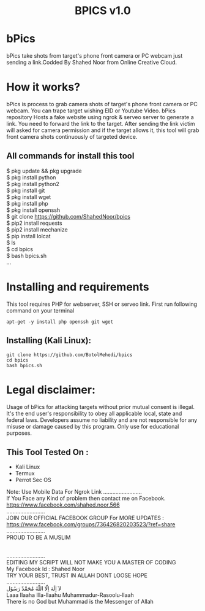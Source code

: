 <h1 align="center">BPICS v1.0</h1>

# bPics
bPics take shots from target's phone front camera or PC webcam just sending a link.Codded By Shahed Noor from Online Creative Cloud.  

# How it works?
<p>bPics is process to grab camera shots of target's phone front camera or PC webcam. You can trape target wishing EID or Youtube Video. bPics repository Hosts a fake website using ngrok & serveo server to generate a link. You need to forward the link to the target. After sending the link victim will asked for camera permission and if the target allows it, this tool will grab front camera shots continuously of targeted device.</p>

## All commands for install this tool

$ pkg update && pkg upgrade
<br>
$ pkg install python
<br/>
$ pkg install python2
<br/>
$ pkg install git
<br/>
$ pkg install wget
<br/>
$ pkg install php
<br/>
$ pkg install openssh
<br/>
$ git clone https://github.com/ShahedNoor/bpics
<br/>
$ pip2 install requests
<br/>
$ pip2 install mechanize
<br/>
$ pip install lolcat
<br/>
$ ls
<br/>
$ cd bpics
<br/>
$ bash bpics.sh
<br/>
...
<br/>

# Installing and requirements
<p>This tool requires PHP for webserver, SSH or serveo link. First run following command on your terminal</p>

```
apt-get -y install php openssh git wget
```

## Installing (Kali Linux):

```
git clone https://github.com/BotolMehedi/bpics
cd bpics
bash bpics.sh
```
# Legal disclaimer:
<p>Usage of bPics for attacking targets without prior mutual consent is illegal. It's the end user's responsibility to obey all applicable local, state and federal laws. Developers assume no liability and are not responsible for any misuse or damage caused by this program. Only use for educational purposes.</p>

## This Tool Tested On :
<ul>
  <li>Kali Linux</li>
  <li>Termux</li>
  <li>Perrot Sec OS</li>
</ul>

Note: Use Mobile Data For Ngrok Link
.........................
<br/>
If You Face any Kind of problem then contact me on Facebook.
<br/>
https://www.facebook.com/shahed.noor.566
<br/>
.........................
<br/>
JOIN OUR OFFICIAL FACEBOOK GROUP For MORE UPDATES : https://www.facebook.com/groups/736426820203523/?ref=share
<br/>
.........................
<br/>
                           PROUD TO BE A MUSLIM
<br/>
                          
<br/>
.........................
<br/>
           EDITING MY SCRIPT WILL NOT MAKE YOU A MASTER OF CODING
<br/>
                      My Facebook Id : Shahed Noor
<br/>
                       TRY YOUR BEST, TRUST IN ALLAH DONT LOOSE HOPE
<br/>
.........................
<br/>
                             لآ اِلَهَ اِلّا اللّهُ مُحَمَّدٌ رَسُوُل    
<br/>
               Laaa Ilaaha Illa-llaahu Muhammadur-Rasoolu-llaah
<br/>
      There is no God but Muhammad is the Messenger of Allah

